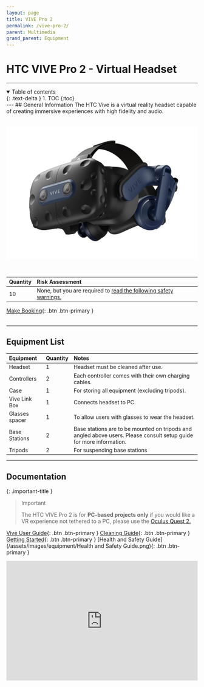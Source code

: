 ```yaml
---
layout: page
title: VIVE Pro 2
permalink: /vive-pro-2/
parent: Multimedia
grand_parent: Equipment
---
```


# HTC VIVE Pro 2 - Virtual Headset
---
<details open markdown="block">
  <summary>
    Table of contents
  </summary>
  {: .text-delta }
1. TOC
{:toc}
</details>
---
## General Information
The HTC Vive is a virtual reality headset capable of creating immersive experiences with high fidelity and audio.
<br><br>

![Oculus Headset with Controllers](/assets/images/equipment/htc_headset.jpg)  

<br>

| Quantity | Risk Assessment |
|:---------|:----------------|
|    10    |      None, but you are required to [read the following safety warnings.](https://scontent.fcbr1-1.fna.fbcdn.net/v/t39.2365-6/31427030_1495419650568346_585719606576939008_n.pdf?_nc_cat=104&ccb=1-7&_nc_sid=489e6e&_nc_ohc=pzFuyXKBtiUAX8lVfr7&_nc_ht=scontent.fcbr1-1.fna&oh=00_AT-vMC-fcrBJyAzSmWKZEgDZXdDfgHiet7N0WK6a_PfLgg&oe=63563446)        | 

[Make Booking](https://siso.curtin.edu.au/sodbe//){: .btn .btn-primary }
<br><br>

---
## Equipment List

| Equipment        | Quantity | Notes                                                                                                                |
|:-----------------|:---------|:---------------------------------------------------------------------------------------------------------------------|
| Headset          | 1        | Headset must be cleaned after use.                                                                                   | 
| Controllers      | 2        | Each controller comes with their own charging cables.                                                                | 
| Case             | 1        | For storing all equipment (excluding tripods).                                                                                           |
| Vive Link Box      | 1        | Connects headset to PC.                                                                                               |
| Glasses spacer   | 1        | To allow users with glasses to wear the headset.                                                                     |
| Base Stations | 2        | Base stations are to be mounted on tripods and angled above users. Please consult setup guide for more information. |
| Tripods | 2        | For suspending base stations |

---
## Documentation

{: .important-title }
> Important
> 
> The HTC VIVE Pro 2 is for **PC-based projects only** if you would like a VR experience not tethered to a PC, please use the [Oculus Quest 2.](/quest-2/)


[Vive User Guide](https://developer.vive.com/documents/720/Vive_User_Guide.pdf){: .btn .btn-primary } [Cleaning Guide](https://www.vive.com/au/support/cleaning-guide/howto/overview.html){: .btn .btn-primary }  [Getting Started](https://www.vive.com/au/support/vive-pro2/category_howto/started.html){: .btn .btn-primary } [Health and Safety Guide](/assets/images/equipment/Health and Safety Guide.png){: .btn .btn-primary }
<br>


<iframe width="100%" height="315" src="https://www.youtube.com/embed/rv6nVPPDmEI" title="YouTube video player" frameborder="0" allow="accelerometer; autoplay; clipboard-write; encrypted-media; gyroscope; picture-in-picture" allowfullscreen></iframe>


